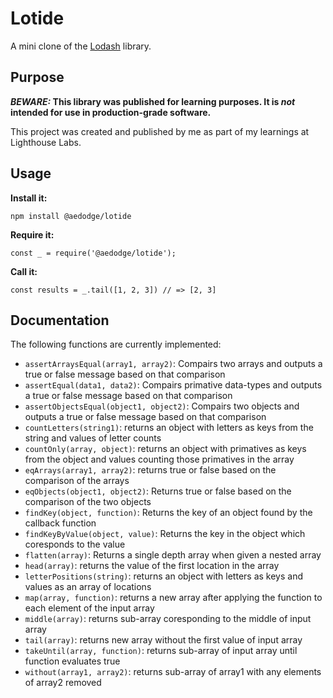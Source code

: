 # Lotide

A mini clone of the [Lodash](https://lodash.com) library.

## Purpose

**_BEWARE:_ This library was published for learning purposes. It is _not_ intended for use in production-grade software.**

This project was created and published by me as part of my learnings at Lighthouse Labs. 

## Usage

**Install it:**

`npm install @aedodge/lotide`

**Require it:**

`const _ = require('@aedodge/lotide');`

**Call it:**

`const results = _.tail([1, 2, 3]) // => [2, 3]`

## Documentation

The following functions are currently implemented:

* `assertArraysEqual(array1, array2)`: Compairs two arrays and outputs a true or false message based on that comparison
* `assertEqual(data1, data2)`: Compairs primative data-types and outputs a true or false message based on that comparison
* `assertObjectsEqual(object1, object2)`: Compairs two objects and outputs a true or false message based on that comparison
* `countLetters(string1)`: returns an object with letters as keys from the string and values of letter counts
* `countOnly(array, object)`: returns an object with primatives as keys from the object and values counting those primatives in the array
* `eqArrays(array1, array2)`: returns true or false based on the comparison of the arrays
* `eqObjects(object1, object2)`: Returns true or false based on the comparison of the two objects
* `findKey(object, function)`: Returns the key of an object found by the callback function
* `findKeyByValue(object, value)`: Returns the key in the object which coresponds to the value
* `flatten(array)`: Returns a single depth array when given a nested array
* `head(array)`: returns the value of the first location in the array
* `letterPositions(string)`: returns an object with letters as keys and values as an array of locations
* `map(array, function)`: returns a new array after applying the function to each element of the input array
* `middle(array)`: returns sub-array coresponding to the middle of input array
* `tail(array)`: returns new array without the first value of input array
* `takeUntil(array, function)`: returns sub-array of input array until function evaluates true
* `without(array1, array2)`: returns sub-array of array1 with any elements of array2 removed
